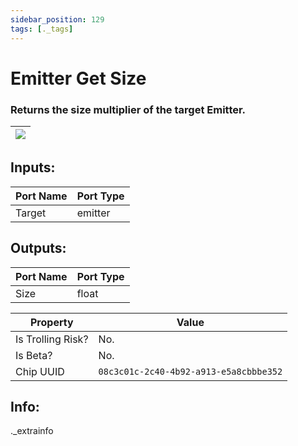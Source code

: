 ```yaml
---
sidebar_position: 129
tags: [._tags]
---
```


# Emitter Get Size


### Returns the size multiplier of the target Emitter.

| ![](https://images-ext-2.discordapp.net/external/MPmIaQzlEPmgGWlgi-WxBBXt0Bjv_zWPkg1y1f_sy3s/https/www.recroomcircuits.com/image/circuit/absolute-value?width=206&height=108) |
|-----|

## Inputs:
| Port Name | Port Type |
|-----------|-----------|
| Target | emitter |

## Outputs:
| Port Name | Port Type |
|-----------|-----------|
| Size | float | 

| Property  | Value |
|-------------------|-----------|
| Is Trolling Risk? | No. |
| Is Beta? | No. |
| Chip UUID | `08c3c01c-2c40-4b92-a913-e5a8cbbbe352` |

## Info:
._extrainfo